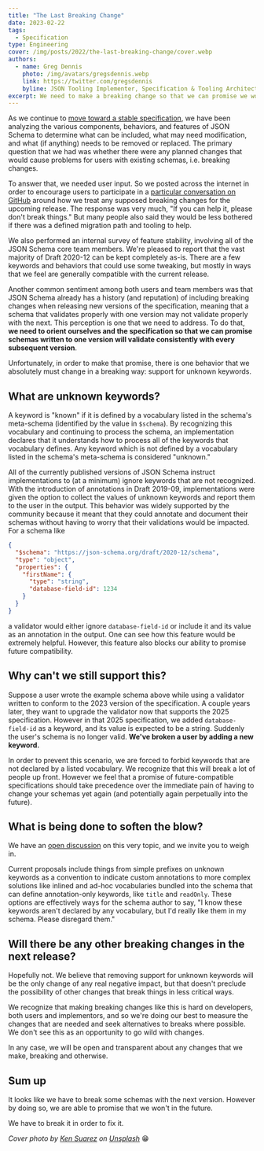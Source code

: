 ```yaml
---
title: "The Last Breaking Change"
date: 2023-02-22
tags:
  - Specification
type: Engineering
cover: /img/posts/2022/the-last-breaking-change/cover.webp
authors:
  - name: Greg Dennis
    photo: /img/avatars/gregsdennis.webp
    link: https://twitter.com/gregsdennis
    byline: JSON Tooling Implementer, Specification & Tooling Architect @Postman
excerpt: We need to make a breaking change so that we can promise we won't again.
---
```


As we continue to [move toward a stable specification](https://json-schema.org/blog/posts/future-of-json-schema), we have been analyzing the various components, behaviors, and features of JSON Schema to determine what can be included, what may need modification, and what (if anything) needs to be removed or replaced.  The primary question that we had was whether there were any planned changes that would cause problems for users with existing schemas, i.e. breaking changes.

To answer that, we needed user input.  So we posted across the internet in order to encourage users to participate in a [particular conversation on GitHub](https://github.com/orgs/json-schema-org/discussions/295) around how we treat any supposed breaking changes for the upcoming release.  The response was very much, "If you can help it, please don't break things."  But many people also said they would be less bothered if there was a defined migration path and tooling to help.

We also performed an internal survey of feature stability, involving all of the JSON Schema core team members.  We're pleased to report that the vast majority of Draft 2020-12 can be kept completely as-is.  There are a few keywords and behaviors that could use some tweaking, but mostly in ways that we feel are generally compatible with the current release.

Another common sentiment among both users and team members was that JSON Schema already has a history (and reputation) of including breaking changes when releasing new versions of the specification, meaning that a schema that validates properly with one version may not validate properly with the next.  This perception is one that we need to address.  To do that, **we need to orient ourselves and the specification so that we can promise schemas written to one version will validate consistently with every subsequent version**.

Unfortunately, in order to make that promise, there is one behavior that we absolutely must change in a breaking way: support for unknown keywords.

## What are unknown keywords?

A keyword is "known" if it is defined by a vocabulary listed in the schema's meta-schema (identified by the value in `$schema`).  By recognizing this vocabulary and continuing to process the schema, an implementation declares that it understands how to process all of the keywords that vocabulary defines.  Any keyword which is not defined by a vocabulary listed in the schema's meta-schema is considered "unknown."

All of the currently published versions of JSON Schema instruct implementations to (at a minimum) ignore keywords that are not recognized.  With the introduction of annotations in Draft 2019-09, implementations were given the option to collect the values of unknown keywords and report them to the user in the output.  This behavior was widely supported by the community because it meant that they could annotate and document their schemas without having to worry that their validations would be impacted.  For a schema like

```json
{
  "$schema": "https://json-schema.org/draft/2020-12/schema",
  "type": "object",
  "properties": {
    "firstName": {
      "type": "string",
      "database-field-id": 1234
    }
  }
}
```

a validator would either ignore `database-field-id` or include it and its value as an annotation in the output.  One can see how this feature would be extremely helpful.  However, this feature also blocks our ability to promise future compatibility.

## Why can't we still support this?

Suppose a user wrote the example schema above while using a validator written to conform to the 2023 version of the specification.  A couple years later, they want to upgrade the validator now that supports the 2025 specification.  However in that 2025 specification, we added `database-field-id` as a keyword, and its value is expected to be a string.  Suddenly the user's schema is no longer valid.  **We've broken a user by adding a new keyword.**

In order to prevent this scenario, we are forced to forbid keywords that are not declared by a listed vocabulary.  We recognize that this will break a lot of people up front.  However we feel that a promise of future-compatible specifications should take precedence over the immediate pain of having to change your schemas yet again (and potentially again perpetually into the future).

## What is being done to soften the blow?

We have an [open discussion](https://github.com/orgs/json-schema-org/discussions/329) on this very topic, and we invite you to weigh in.

Current proposals include things from simple prefixes on unknown keywords as a convention to indicate custom annotations to more complex solutions like inlined and ad-hoc vocabularies bundled into the schema that can define annotation-only keywords, like `title` and `readOnly`.  These options are effectively ways for the schema author to say, "I know these keywords aren't declared by any vocabulary, but I'd really like them in my schema.  Please disregard them."

## Will there be any other breaking changes in the next release?

Hopefully not.  We believe that removing support for unknown keywords will be the only change of any real negative impact, but that doesn't preclude the possibility of other changes that break things in less critical ways.

We recognize that making breaking changes like this is hard on developers, both users and implementors, and so we're doing our best to measure the changes that are needed and seek alternatives to breaks where possible.  We don't see this as an opportunity to go wild with changes.

In any case, we will be open and transparent about any changes that we make, breaking and otherwise.

## Sum up

It looks like we have to break some schemas with the next version.  However by doing so, we are able to promise that we won't in the future.

We have to break it in order to fix it.

_Cover photo by [Ken Suarez](https://unsplash.com/@kensuarez) on [Unsplash](https://unsplash.com/photos/4IxPVkFGJGI)_ 😁
